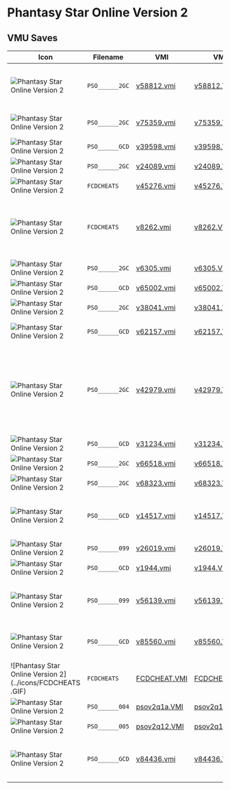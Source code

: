 # Phantasy Star Online Version 2

## VMU Saves

| Icon | Filename | VMI | VMS | Description |
|------|----------|-----|-----|-------------|
| ![Phantasy Star Online Version 2](../icons/PSO______2GC.GIF) | `PSO______2GC` | [v58812.vmi](v58812.vmi) | [v58812.VMS](v58812.VMS) | MR. LOVE a force level 91 good fighter in battle mode the bother of WOMEN RULE a real nice girl kiss's OOOOOOOOOOOOO 
| ![Phantasy Star Online Version 2](../icons/PSO______2GC.GIF) | `PSO______2GC` | [v75359.vmi](v75359.vmi) | [v75359.VMS](v75359.VMS) | ELLY level 65 good girl just a little ungly loveable kissable hugablenot cute 
| ![Phantasy Star Online Version 2](../icons/PSO______GCD.GIF) | `PSO______GCD` | [v39598.vmi](v39598.vmi) | [v39598.VMS](v39598.VMS) | Most popular saves of people on PSO  
| ![Phantasy Star Online Version 2](../icons/PSO______2GC.GIF) | `PSO______2GC` | [v24089.vmi](v24089.vmi) | [v24089.VMS](v24089.VMS) | This save is level 25,mag level is 4X.           I very like it. 
| ![Phantasy Star Online Version 2](../icons/FCDCHEATS.GIF) | `FCDCHEATS` | [v45276.vmi](v45276.vmi) | [v45276.VMS](v45276.VMS) | An xploder save with codes for PSO Version 2 
| ![Phantasy Star Online Version 2](../icons/FCDCHEATS.GIF) | `FCDCHEATS` | [v8262.vmi](v8262.vmi) | [v8262.VMS](v8262.VMS) | Really Cool! lol j/k Lvl 200 999999 mesta in bank and on you.Every Weapon S-rank,Rare,Mags,Armor,Sheilds etc. All Areas open offline but you dont have caves. you like this save mail me.  
| ![Phantasy Star Online Version 2](../icons/PSO______2GC.GIF) | `PSO______2GC` | [v6305.vmi](v6305.vmi) | [v6305.VMS](v6305.VMS) | level 6 
| ![Phantasy Star Online Version 2](../icons/PSO______GCD.GIF) | `PSO______GCD` | [v65002.vmi](v65002.vmi) | [v65002.VMS](v65002.VMS) | A brand new game with a newearl 
| ![Phantasy Star Online Version 2](../icons/PSO______2GC.GIF) | `PSO______2GC` | [v38041.vmi](v38041.vmi) | [v38041.VMS](v38041.VMS) | around level 50, and plenty of weps messeta 
| ![Phantasy Star Online Version 2](../icons/PSO______GCD.GIF) | `PSO______GCD` | [v62157.vmi](v62157.vmi) | [v62157.VMS](v62157.VMS) | salvadas de phantasy conexp.22 y con mucha meseta 
| ![Phantasy Star Online Version 2](../icons/PSO______2GC.GIF) | `PSO______2GC` | [v42979.vmi](v42979.vmi) | [v42979.VMS](v42979.VMS) | Name:XeroClass:HUmarLv:144 (lv not hacked)Title:XERO KILLSThis is the best download now,I have EVERY hunter weapon exept the banned one's (I could make the banned weapons like dbl cannon if i get more request).WARNING:DO NOT USE THIS ONLINE Im 
| ![Phantasy Star Online Version 2](../icons/PSO______GCD.GIF) | `PSO______GCD` | [v31234.vmi](v31234.vmi) | [v31234.VMS](v31234.VMS) | These are sum guildcards i have :) 
| ![Phantasy Star Online Version 2](../icons/PSO______2GC.GIF) | `PSO______2GC` | [v66518.vmi](v66518.vmi) | [v66518.VMS](v66518.VMS) | nada feito lv 100 todos os itens 
| ![Phantasy Star Online Version 2](../icons/PSO______2GC.GIF) | `PSO______2GC` | [v68323.vmi](v68323.vmi) | [v68323.VMS](v68323.VMS) | Jogo bem evoluido!1 
| ![Phantasy Star Online Version 2](../icons/PSO______GCD.GIF) | `PSO______GCD` | [v14517.vmi](v14517.vmi) | [v14517.VMS](v14517.VMS) | lv100 chara nonhacked lvled myself. almost all weaps nonhacked. max hp all stats maxed not hacked. but this chara is a girl lol. 
| ![Phantasy Star Online Version 2](../icons/PSO______099.GIF) | `PSO______099` | [v26019.vmi](v26019.vmi) | [v26019.VMS](v26019.VMS) | Play at level 99 with your character. 
| ![Phantasy Star Online Version 2](../icons/PSO______GCD.GIF) | `PSO______GCD` | [v1944.vmi](v1944.vmi) | [v1944.VMS](v1944.VMS) | Vincent hired mercanary for pioneer2 
| ![Phantasy Star Online Version 2](../icons/PSO______099.GIF) | `PSO______099` | [v56139.vmi](v56139.vmi) | [v56139.VMS](v56139.VMS) | Character at level 99, full of weapons and mags however, do not go online with this file or else you will get band for using it. 
| ![Phantasy Star Online Version 2](../icons/PSO______GCD.GIF) | `PSO______GCD` | [v85560.vmi](v85560.vmi) | [v85560.VMS](v85560.VMS) | [Japanese] This save file is full of weapons, but do not go online with the file or you will get band for using it. 
| ![Phantasy Star Online Version 2](../icons/FCDCHEATS   .GIF) | `FCDCHEATS   ` | [FCDCHEAT.VMI](FCDCHEAT.VMI) | [FCDCHEAT.VMS](FCDCHEAT.VMS) | GameShark Code Save of PSO v2
| ![Phantasy Star Online Version 2](../icons/PSO______004.GIF) | `PSO______004` | [psov2q1a.VMI](psov2q1a.VMI) | [psov2q1a.VMS](psov2q1a.VMS) | Good save for PSO v2!
| ![Phantasy Star Online Version 2](../icons/PSO______005.GIF) | `PSO______005` | [psov2q12.VMI](psov2q12.VMI) | [psov2q12.VMS](psov2q12.VMS) | Good save for PSO v2!
| ![Phantasy Star Online Version 2](../icons/PSO______GCD.GIF) | `PSO______GCD` | [v84436.vmi](v84436.vmi) | [v84436.VMS](v84436.VMS) | This is a Phantasy Star Online save. The game is beaten on normal and half way in hard with exeptional weapons and tons of cash! 
